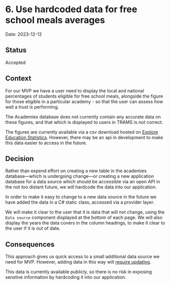 # 6. Use hardcoded data for free school meals averages

Date: 2023-12-12

## Status

Accepted

## Context

For our MVP we have a user need to display the local and national percentages of students eligible for free school meals, alongside the figure for those eligible in a particular academy - so that the user can assess how well a trust is performing.

The Academies database does not currently contain any accurate data on these figures, and that which is displayed to users in TRAMS is not correct.

The figures are currently available via a csv download hosted on [Explore Education Statistics](https://explore-education-statistics.service.gov.uk/data-tables/permalink/25bc8d0b-c700-4000-1b8a-08dbb99e3fd8). However, there may be an api in development to make this data easier to access in the future.

## Decision

Rather than expend effort on creating a new table in the academies database—which is undergoing change—or creating a new application database for a data source which should be accessible via an open API in the not too distant future, we will hardcode the data into our application.

In order to make it easy to change to a new data source in the future we have added the data in a C# static class, accessed via a provider layer.

We will make it clear to the user that it is data that will not change, using the `Data source` component displayed at the bottom of each page. We will also display the years the data covers in the column headings, to make it clear to the user if it is out of date.

## Consequences

This approach gives us quick access to a small additional data source we need for MVP. However, adding data in this way will [require updating](../hardcoded-data.md).

This data is currently available publicly, so there is no risk in exposing senstive information by hardcoding it into our application.
